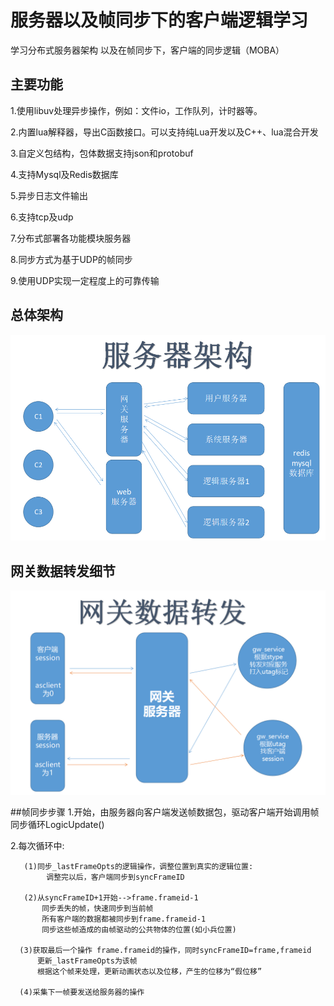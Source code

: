 # 服务器以及帧同步下的客户端逻辑学习

学习分布式服务器架构
以及在帧同步下，客户端的同步逻辑（MOBA）


## 主要功能

1.使用libuv处理异步操作，例如：文件io，工作队列，计时器等。

2.内置lua解释器，导出C函数接口。可以支持纯Lua开发以及C++、lua混合开发

3.自定义包结构，包体数据支持json和protobuf

4.支持Mysql及Redis数据库

5.异步日志文件输出

6.支持tcp及udp

7.分布式部署各功能模块服务器

8.同步方式为基于UDP的帧同步

9.使用UDP实现一定程度上的可靠传输
## 总体架构
![image1](https://github.com/FacelessXcy/moba_game_server/blob/master/Image/%E6%9C%8D%E5%8A%A1%E5%99%A8%E6%80%BB%E4%BD%93%E6%9E%B6%E6%9E%84.png)


## 网关数据转发细节
![image2](https://github.com/FacelessXcy/moba_game_server/blob/master/Image/网关数据转发.png)


##帧同步步骤
1.开始，由服务器向客户端发送帧数据包，驱动客户端开始调用帧同步循环LogicUpdate()

2.每次循环中:

       (1)同步_lastFrameOpts的逻辑操作，调整位置到真实的逻辑位置:
            调整完以后，客户端同步到syncFrameID
        
       (2)从syncFrameID+1开始-->frame.frameid-1
           同步丢失的帧，快速同步到当前帧
           所有客户端的数据都被同步到frame.frameid-1
           同步这些帧造成的由帧驱动的公共物体的位置(如小兵位置)
 
      (3)获取最后一个操作 frame.frameid的操作，同时syncFrameID=frame,frameid
          更新_lastFrameOpts为该帧
          根据这个帧来处理，更新动画状态以及位移，产生的位移为“假位移”

      (4)采集下一帧要发送给服务器的操作



